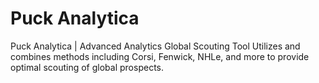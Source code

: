 # Puck Analytica
Puck Analytica | Advanced Analytics Global Scouting Tool
Utilizes and combines methods including Corsi, Fenwick, NHLe, and more to provide optimal scouting of global prospects.
